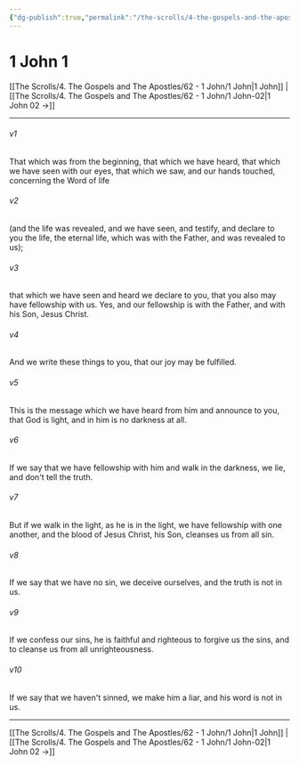 ```yaml
---
{"dg-publish":true,"permalink":"/the-scrolls/4-the-gospels-and-the-apostles/62-1-john/1-john-01/","tags":["#TheScrolls","#GospelsApostles"]}
---
```



# 1 John 1

[[The Scrolls/4. The Gospels and The Apostles/62 - 1 John/1 John\|1 John]] | [[The Scrolls/4. The Gospels and The Apostles/62 - 1 John/1 John-02\|1 John 02 →]]
***



###### v1 
That which was from the beginning, that which we have heard, that which we have seen with our eyes, that which we saw, and our hands touched, concerning the Word of life 

###### v2 
(and the life was revealed, and we have seen, and testify, and declare to you the life, the eternal life, which was with the Father, and was revealed to us); 

###### v3 
that which we have seen and heard we declare to you, that you also may have fellowship with us. Yes, and our fellowship is with the Father, and with his Son, Jesus Christ. 

###### v4 
And we write these things to you, that our joy may be fulfilled. 

###### v5 
This is the message which we have heard from him and announce to you, that God is light, and in him is no darkness at all. 

###### v6 
If we say that we have fellowship with him and walk in the darkness, we lie, and don't tell the truth. 

###### v7 
But if we walk in the light, as he is in the light, we have fellowship with one another, and the blood of Jesus Christ, his Son, cleanses us from all sin. 

###### v8 
If we say that we have no sin, we deceive ourselves, and the truth is not in us. 

###### v9 
If we confess our sins, he is faithful and righteous to forgive us the sins, and to cleanse us from all unrighteousness. 

###### v10 
If we say that we haven't sinned, we make him a liar, and his word is not in us.

***
[[The Scrolls/4. The Gospels and The Apostles/62 - 1 John/1 John\|1 John]] | [[The Scrolls/4. The Gospels and The Apostles/62 - 1 John/1 John-02\|1 John 02 →]]

